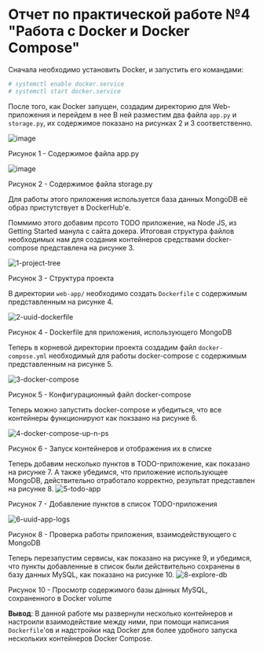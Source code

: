 # Отчет по практической работе №4 "Работа с Docker и Docker Compose"

Сначала необходимо установить Docker, и запустить его командами:
```sh
# systemctl enable docker.service
# systemctl start docker.service
```

После того, как Docker запущен, создадим директорию для Web-приложения и перейдем в нее
В ней разместим два файла `app.py` и `storage.py`, их содержимое показано на рисунках 2 и 3 соответственно.

![image](https://user-images.githubusercontent.com/49113443/136563732-7ae959ee-b71f-4517-b7fa-77d8e84cced9.png)

Рисунок 1 - Содержимое файла app.py


![image](https://user-images.githubusercontent.com/49113443/136563841-f16e9443-85a9-4c1f-89d3-5eae2abd6e25.png)

Рисунок 2 - Содержимое файла storage.py

Для работы этого приложения используется база данных MongoDB её образ пристутствует в DockerHub'e.

Поммимо этого добавим прсото TODO приложение, на Node JS, из Getting Started манула с сайта докера.
Итоговая структура файлов необходимых нам для создания контейнеров средствами docker-compose представлена на рисунке 3.

![1-project-tree](https://user-images.githubusercontent.com/49113443/137535839-bd0e4d3a-a12a-428b-a03a-c6ce1ef5c927.png)

Рисунок 3 - Структура проекта


В директории `web-app/` необходимо создать `Dockerfile` с содержимым представленным на рисунке 4.

![2-uuid-dockerfile](https://user-images.githubusercontent.com/49113443/137536012-98e6bdbb-e9bc-4bae-88c9-5ee1d6db2e60.png)


Рисунок 4 - Dockerfile для приложения, использующего MongoDB


Теперь в корневой директории проекта создадим файл `docker-compose.yml` необходимый для работы docker-compose с содержимым представленным на рисунке 5.

![3-docker-compose](https://user-images.githubusercontent.com/49113443/137536229-6ecf28c8-dca9-45c7-bce8-653a0e9d5431.png)


Рисунок 5 - Конфигурационный файл docker-compose

Теперь можно запустить docker-compose и убедиться, что все контейнеры функционируют как покзаано на рисунке 6.

![4-docker-compose-up-n-ps](https://user-images.githubusercontent.com/49113443/137536367-bdb7aa92-51d4-44af-9cf2-8e069fab14e3.png)

Рисунок 6 - Запуск контейнеров и отображения их в списке

Теперь добавим несколько пунктов в TODO-приложение, как показано на рисунке 7. А также убедимся, что приложение использующее MongoDB, действительно отработало корректно, результат представлен на рисунке 8.
![5-todo-app](https://user-images.githubusercontent.com/49113443/137536576-e2ab9591-c261-428e-9682-14162d84241a.png)


Рисунок 7 - Добавление пунктов в список TODO-приложения


![6-uuid-app-logs](https://user-images.githubusercontent.com/49113443/137536644-32c2243d-caef-43ce-8233-3b9e5797c69f.png)


Рисунок 8 - Проверка работы приложения, взаимодействующего с MongoDB


Теперь перезапустим сервисы, как показано на рисунке 9, и убедимся, что пункты добавленные в список были действительно сохранены в базу данных MySQL, как показано на рисунке 10.
![8-explore-db](https://user-images.githubusercontent.com/49113443/137537031-289099f0-bb84-4bf9-81e4-5ed413137fa6.png)

Рисунок 10 - Просмотр содержимого базы данных MySQL, сохраненного в Docker volume


**Вывод**: В данной работе мы развернули несколько контейнеров и настроили взаимодействие между ними, при помощи написания `Dockerfile`'ов
и надстройки над Docker для более удобного запуска нескольких контейнеров Docker Compose.


